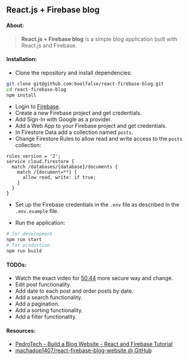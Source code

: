 
## React.js + Firebase blog



#### About:

> **React.js + Firebase blog** is a simple blog application built with React.js and Firebase.


#### Installation:

- Clone the repository and install dependencies:
```bash
git clone git@github.com:boolfalse/react-firebase-blog.git
cd react-firebase-blog
npm install
```

- Login to [Firebase](https://console.firebase.google.com/).
- Create a new Firebase project and get credentials.
- Add Sign-In with Google as a provider.
- Add a Web App to your Firebase project and get credentials.
- In Firestore Data add a collection named `posts`.
- Change Firestore Rules to allow read and write access to the `posts` collection:
```
rules_version = '2';
service cloud.firestore {
  match /databases/{database}/documents {
    match /{document=**} {
      allow read, write: if true;
    }
  }
}
```
- Set up the Firebase credentials in the `.env` file as described in the `.env.example` file.

- Run the application:
```bash
# for development
npm run start
# for production
npm run build
```

#### TODOs:

- Watch the exact video for [50:44](https://youtu.be/zL0dKETbCNE?t=3044) more secure way and change.  
- Edit post functionality.
- Add date to each post and order posts by date.
- Add a search functionality.
- Add a pagination.
- Add a sorting functionality.
- Add a filter functionality.


#### Resources:

- [PedroTech - Build a Blog Website - React and Firebase Tutorial](https://www.youtube.com/watch?v=zL0dKETbCNE)
- [machadop1407/react-firebase-blog-website @ GitHub](https://github.com/machadop1407/react-firebase-blog-website)
